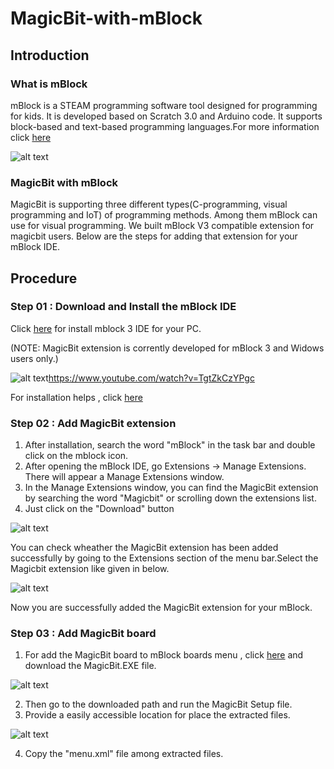 # MagicBit-with-mBlock
## Introduction
### What is mBlock

mBlock is a STEAM programming software tool designed for programming for kids. It is developed based on Scratch 3.0 and Arduino code.  It supports block-based and text-based programming languages.For more information click [here](http://www.mblock.cc/introduction-to-product/)

![alt text](https://github.com/magicbitlk/MagicBit-with-mBlock/blob/master/images/MagicBit/mBlock.jpg "Logo Title Text 1")

### MagicBit with mBlock

MagicBit is supporting three different types(C-programming, visual programming and IoT) of programming methods. Among them mBlock can use for visual programming. We built mBlock V3 compatible extension for magicbit users. Below are the steps for adding that extension for your mBlock IDE.

## Procedure

### Step 01 : Download and Install the mBlock IDE

Click [here](http://www.mblock.cc/mblock-software/) for install mblock 3 IDE for your PC. 

(NOTE: MagicBit extension is corrently developed for mBlock 3 and Widows users only.)

![alt text](https://github.com/magicbitlk/MagicBit-with-mBlock/blob/master/images/MagicBit/mblock3.png "Logo Title Text 1")https://www.youtube.com/watch?v=TgtZkCzYPgc

For installation helps , click [here](https://www.youtube.com/watch?v=TgtZkCzYPgc)

### Step 02 : Add MagicBit extension

1. After installation, search the word "mBlock" in the task bar and double click on the mblock icon.
2. After opening the mBlock IDE, go  Extensions -> Manage Extensions. There will appear a Manage Extensions window. 
3. In the Manage Extensions window, you can find the MagicBit extension by searching the word "Magicbit" or scrolling down the extensions list.
4. Just click on the "Download" button

![alt text](https://github.com/magicbitlk/MagicBit-with-mBlock/blob/master/images/MagicBit/adding_extension.png "Logo Title Text 1")

You can check wheather the MagicBit extension has been added successfully by going to the Extensions section of the menu bar.Select the Magicbit extension like given in below.

![alt text](https://github.com/magicbitlk/MagicBit-with-mBlock/blob/master/images/MagicBit/magicbit.png "Logo Title Text 1")

Now you are successfully added the MagicBit extension for your mBlock.

### Step 03 : Add MagicBit board

1. For add the MagicBit board to mBlock boards menu , click [here](https://github.com/magicbitlk/MagicBit-with-mBlock/blob/master/setup/MagicBit%20Setup.EXE) and download the MagicBit.EXE file. 

![alt text](https://github.com/magicbitlk/MagicBit-with-mBlock/blob/master/images/MagicBit/setup.png "Logo Title Text 1")

2. Then go to the downloaded path and run the MagicBit Setup file.
3. Provide a easily accessible location for place the extracted files.

![alt text](https://github.com/magicbitlk/MagicBit-with-mBlock/blob/master/images/MagicBit/magicbit_setup.png "Logo Title Text 1")

4. Copy the "menu.xml" file among extracted files.





